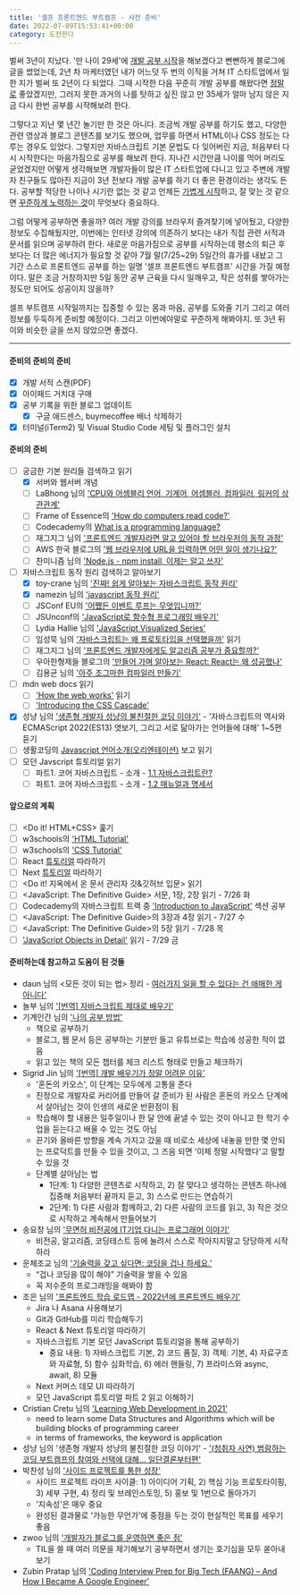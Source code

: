```yaml
---
title: '셀프 프론트엔드 부트캠프 - 사전 준비'
date: 2022-07-09T15:53:41+00:00
category: 도전한다
---
```


벌써 3년이 지났다. '만 나이 29세'에 [개발 공부 시작](https://blog.dowha.kim/document/start-of-studying-web-development/)을 해보겠다고 뻔뻔하게 블로그에 글을 썼었는데, 2년 차 마케터였던 내가 어느덧 두 번의 이직을 거쳐 IT 스타트업에서 일한 지가 벌써 또 2년이 다 되었다. 그때 시작한 다음 꾸준히 개발 공부를 해왔다면 <u>정말로</u> 좋았겠지만, 그러지 못한 과거의 나를 탓하고 싶진 않고 만 35세가 얼마 남지 않은 지금 다시 한번 공부를 시작해보려 한다. 

그렇다고 지난 몇 년간 놀기만 한 것은 아니다. 조금씩 개발 공부를 하기도 했고, 다양한 관련 영상과 블로그 콘텐츠를 보기도 했으며, 업무를 하면서 HTML이나 CSS 정도는 다루는 경우도 있었다. 그렇지만 자바스크립트 기본 문법도 다 잊어버린 지금, 처음부터 다시 시작한다는 마음가짐으로 공부를 해보려 한다. 지나간 시간만큼 나이를 먹어 머리도 굳었겠지만 어떻게 생각해보면 개발자들이 많은 IT 스타트업에 다니고 있고 주변에 개발자 친구들도 많아진 지금이 3년 전보다 개발 공부를 하기 더 좋은 환경이라는 생각도 든다. 공부할 적당한 나이나 시기란 없는 것 같고 언제든 <u>가볍게 시작</u>하고, 잘 맞는 것 같으면 <u>꾸준하게 노력하는 것</u>이 무엇보다 중요하다.

그럼 어떻게 공부하면 좋을까? 여러 개발 강의를 브라우저 즐겨찾기에 넣어뒀고, 다양한 정보도 수집해뒀지만, 이번에는 인터넷 강의에 의존하기 보다는 내가 직접 관련 서적과 문서를 읽으며 공부하려 한다. 새로운 마음가짐으로 공부를 시작하는데 평소의 퇴근 후보다는 더 많은 에너지가 필요할 것 같아 7월 말(7/25~29) 5일간의 휴가를 내놨고 그 기간 스스로 프론트엔드 공부를 하는 일명 '셀프 프론트엔드 부트캠프' 시간을 가질 예정이다. 말은 조금 거창하지만 5일 동안 공부 근육을 다시 일깨우고, 작은 성취를 쌓아가는 정도만 되어도 성공이지 않을까? 

셀프 부트캠프 시작일까지는 집중할 수 있는 몸과 마음, 공부를 도와줄 기기 그리고 여러 정보를 두둑하게 준비할 예정이다. 그리고 이번에야말로 꾸준하게 해봐야지. 또 3년 뒤 이와 비슷한 글을 쓰지 않았으면 좋겠다. 

---

#### 준비의 준비의 준비

- [x] 개발 서적 스캔(PDF)
- [x] 아이패드 거치대 구매
- [x] 공부 기록을 위한 블로그 업데이트
    - [x] 구글 애드센스, buymecoffee 배너 삭제하기
- [x] 터미널(iTerm2) 및 Visual Studio Code 세팅 및 플러그인 설치

#### 준비의 준비

- [ ] 궁금한 기본 원리들 검색하고 읽기 
    - [x] 서버와 웹서버 개념
    - [ ] LaBhong 님의 ['CPU와 어셈블리 언어, 기계어, 어셈블러, 컴파일러, 링커의 상관관계'](https://psyhm.tistory.com/1)
    - [ ] Frame of Essence의 ['How do computers read code?'](https://youtu.be/QXjU9qTsYCc)
    - [ ] Codecademy의 [What is a programming language?](https://youtu.be/EGQh5SZctaE)
    - [ ] 재그지그 님의 ['프론트엔드 개발자라면 알고 있어야 할 브라우저의 동작 과정'](https://wormwlrm.github.io/2021/03/27/How-browsers-work.html)
    - [ ] AWS 한국 블로그의 ['웹 브라우저에 URL을 입력하면 어떤 일이 생기나요?'](https://aws.amazon.com/ko/blogs/korea/what-happens-when-you-type-a-url-into-your-browser/)
    - [ ] 찬미니즘 님의 ['Node.js - npm install, 이제는 알고 쓰자'](https://c17an.netlify.app/blog/node.js/npm-install-%EC%A0%95%EB%A6%AC/article/)
- [ ] 자바스크립트 동작 원리 검색하고 알아보기
    - [x] toy-crane 님의 ['진짜! 쉽게 알아보는 자바스크립트 동작 원리'](https://blog.toycrane.xyz/%EC%A7%84%EC%A7%9C-%EC%89%BD%EA%B2%8C-%EC%95%8C%EC%95%84%EB%B3%B4%EB%8A%94-%EC%9E%90%EB%B0%94%EC%8A%A4%ED%81%AC%EB%A6%BD%ED%8A%B8-%EB%8F%99%EC%9E%91-%EC%9B%90%EB%A6%AC-c7fbdc44cc97)
    - [x] namezin 님의 ['javascript 동작 원리'](https://velog.io/@namezin/javascript-%EB%8F%99%EC%9E%91-%EC%9B%90%EB%A6%A)
    - [ ] JSConf EU의 ['어쨌든 이벤트 루프는 무엇입니까?'](https://youtu.be/8aGhZQkoFbQ)
    - [ ] JSUnconf의 ['JavaScript로 함수형 프로그래밍 배우기'](https://youtu.be/e-5obm1G_FY)
    - [ ] Lydia Hallie 님의 ['JavaScript Visualized Series'](https://dev.to/lydiahallie/series/3341)
    - [ ] 임성묵 님의 ['자바스크립트는 왜 프로토타입을 선택했을까'](https://medium.com/@limsungmook/%EC%9E%90%EB%B0%94%EC%8A%A4%ED%81%AC%EB%A6%BD%ED%8A%B8%EB%8A%94-%EC%99%9C-%ED%94%84%EB%A1%9C%ED%86%A0%ED%83%80%EC%9E%85%EC%9D%84-%EC%84%A0%ED%83%9D%ED%96%88%EC%9D%84%EA%B9%8C-997f985adb42) 읽기
    - [ ] 재그지그 님의 ['프론트엔드 개발자에게도 알고리즘 공부가 중요할까?'](https://wormwlrm.github.io/2022/05/28/Should-a-front-end-developer-learn-the-algorithm.html)
    - [ ] 우아한형제들 블로그의 ['만들어 가며 알아보는 React: React는 왜 성공했나'](https://techblog.woowahan.com/8311/)
    - [ ] 김용균 님의 ['아주 조그마한 컴파일러 만들기'](https://edykim.com/ko/) 
- [ ] mdn web docs 읽기
    - [ ] ['How the web works'](https://developer.mozilla.org/en-US/docs/Learn/Getting_started_with_the_web/How_the_Web_works) 읽기
    - [ ] ['Introducing the CSS Cascade'](https://developer.mozilla.org/en-US/docs/Web/CSS/Cascade)
- [x] 성냥 님의 ['생존형 개발자 성냥의 불친절한 코딩 이야기'](https://pod.link/1538459608/) - '자바스크립트의 역사와 ECMAScript 2022(ES13) 엿보기, 그리고 서로 닮아가는 언어들에 대해'</a> 1~5편 듣기
- [ ] 생활코딩의 [Javascript 언어소개(오리엔테이션)](https://opentutorials.org/course/743/4650) 보고 읽기
- [ ] 모던 Javscript 튜토리얼 읽기
    - [ ] 파트1. 코어 자바스크립트 - 소개 - [1.1 자바스크립트란?](https://ko.javascript.info/intro)
    - [ ] 파트1. 코어 자바스크립트 - 소개 - [1.2 매뉴얼과 명세서](https://ko.javascript.info/manuals-specifications)

#### 앞으로의 계획

- [ ] <Do it! HTML+CSS> 훑기
- [ ] w3schools의 ['HTML Tutorial'](https://www.w3schools.com/html/default.asp)
- [ ] w3schools의 ['CSS Tutorial'](https://www.w3schools.com/css/default.asp)
- [ ] React [튜토리얼](https://ko.reactjs.org/tutorial/tutorial.html) 따라하기
- [ ] Next [튜토리얼](https://nextjs.org/learn/foundations/about-nextjs) 따라하기
- [ ] <Do it! 지옥에서 온 문서 관리자 깃&깃허브 입문> 읽기
- [ ] <JavaScript: The Definitive Guide> 서문, 1장, 2장 읽기 - 7/26 화
- [ ] Codecademy의 자바스크립트 트랙 중 ['Introduction to JavaScript'](https://www.codecademy.com/learn/introduction-to-javascript) 섹션 공부
- [ ] <JavaScript: The Definitive Guide>의 3장과 4장 읽기 - 7/27 수
- [ ] <JavaScript: The Definitive Guide>의 5장 읽기 - 7/28 목
- [ ] ['JavaScript Objects in Detail'](http://javascriptissexy.com/javascript-objects-in-detail/) 읽기 - 7/29 금

#### 준비하는데 참고하고 도움이 된 것들

- daun 님의 <모든 것이 되는 법> 정리 - [여러가지 일을 할 수 있다는 건 애매한 게 아니다'](https://community.applepie.pro/t/topic/21)
- 놀부 님의 ['[번역] 자바스크립트 제대로 배우기'](https://nolboo.kim/blog/2014/03/13/how-to-learn-javascript-properly/)
- 기계인간 님의 ['나의 공부 방법'](https://johngrib.github.io/wiki/my-study-method/)
    - 책으로 공부하기
    - 블로그, 웹 문서 등은 공부하는 기분만 들고 유튜브로는 학습에 성공한 적이 없음
    - 읽고 있는 책의 모든 챕터를 체크 리스트 형태로 만들고 체크하기
- Sigrid Jin 님의 ['[번역] 개발 배우기가 정말 어려운 이유'](https://brunch.co.kr/@jypthemiracle/14)
    - '혼돈의 카오스', 이 단계는 모두에게 고통을 준다
    - 진정으로 개발자로 커리어를 만들어 갈 준비가 된 사람은 혼돈의 카오스 단계에서 살아남는 것이 인생의 새로운 반환점이 됨
    - 학습해야 할 내용은 일주일이나 한 달 안에 끝낼 수 있는 것이 아니고 한 학기 수업을 듣는다고 배울 수 있는 것도 아님
    - 끈기와 올바른 방향을 계속 가지고 갔을 때 비로소 세상에 내놓을 만한 몇 안되는 프로덕트를 만들 수 있을 것이고, 그 즈음 되면 '이제 정말 시작했다'고 말할 수 있을 것
    - 단계별 살아남는 법
        - 1단계: 1) 다양한 콘텐츠로 시작하고, 2) 잘 맞다고 생각하는 콘텐츠 하나에 집중해 처음부터 끝까지 듣고, 3) 스스로 만드는 연습하기 
        - 2단계: 1) 다른 사람과 함께하고, 2) 다른 사람의 코드를 읽고, 3) 작은 것으로 시작하고 계속해서 만들어보기
- 송요창 님의 ['무면허 비전공에 IT기업 다니는 프로그래머 이야기'](https://medium.com/@totuworld/%EB%AC%B4%EB%A9%B4%ED%97%88-%EB%B9%84%EC%A0%84%EA%B3%B5%EC%97%90-it%EA%B8%B0%EC%97%85-%EB%8B%A4%EB%8B%88%EB%8A%94-%ED%94%84%EB%A1%9C%EA%B7%B8%EB%9E%98%EB%A8%B8-%EC%9D%B4%EC%95%BC%EA%B8%B0-d060931a88b1)
    - 비전공, 알고리즘, 코딩테스트 등에 눌려서 스스로 작아지지말고 당당하게 시작하라
- 운체조교 님의 ['기술력을 갖고 싶다면: 코딩을 겁나 하세요.'](https://okky.kr/article/1261756)
    - “겁나 코딩을 많이 해야” 기술력을 쌓을 수 있음
    - 꼭 저수준의 프로그래밍을 해봐야 함
- 조은 님의 ['프론트엔드 학습 로드맵 - 2022년에 프론트엔드 배우기'](https://euncho.medium.com/%ED%94%84%EB%A1%A0%ED%8A%B8%EC%97%94%EB%93%9C-%ED%95%99%EC%8A%B5-%EB%A1%9C%EB%93%9C%EB%A7%B5-91c3bc11dec0)
    - Jira 나 Asana 사용해보기
    - Git과 GitHub를 미리 학습해두기
    - React & Next 튜토리얼 따라하기
    - 자바스크립트 기본 모던 JavaScript 튜토리얼을 통해 공부하기
        - 중요 내용: 1) 자바스크립트 기본, 2) 코드 품질, 3) 객체: 기본, 4) 자료구조와 자료형, 5) 함수 심화학습, 6) 에러 핸들링, 7) 프라미스와 async, await, 8) 모듈
    -  Next 커머스 데모 UI 따라하기
    - 모던 JavaScript 튜토리얼 파트 2 읽고 이해하기
- Cristian Crețu 님의 ['Learning Web Development in 2021'](https://cretu.dev/writing/learn-web)
    - need to learn some Data Structures and Algorithms which will be building blocks of programming career
    - in terms of frameworks, the keyword is application
- 성냥 님의 '생존형 개발자 성냥의 불친절한 코딩 이야기' - ['(청취자 사연) 범람하는 코딩 부트캠프의 참여와 선택에 대해… 일단결론부터편'](https://pod.link/1538459608/episode/688c70ddced6d2e8f2dfff4fa687c9c4)
- 박찬성 님의 ['사이드 프로젝트를 통한 성장'](http://ch.yes24.com/Article/View/51139)
    - 사이드 프로젝트 라이프 사이클: 1) 아이디어 기획, 2) 핵심 기능 프로토타이핑, 3) 세부 구현, 4) 정리 및 브레인스토밍, 5) 홍보 및 1번으로 돌아가기
    - '지속성'은 매우 중요
    - 완성된 결과물로 '가능한 무언가'에 중점을 두는 것이 현실적인 목표를 세우기 좋음
- zwoo 님의 ['개발자가 블로그를 운영하면 좋은 점'](https://yozm.wishket.com/magazine/detail/1535/)
    - TIL을 쓸 때 여러 의문을 제기해보기
        공부하면서 생기는 호기심을 모두 쏟아내 보기
- Zubin Pratap 님의 ['Coding Interview Prep for Big Tech (FAANG) – And How I Became A Google Engineer'](https://www.freecodecamp.org/news/coding-interview-prep-for-big-tech/)
